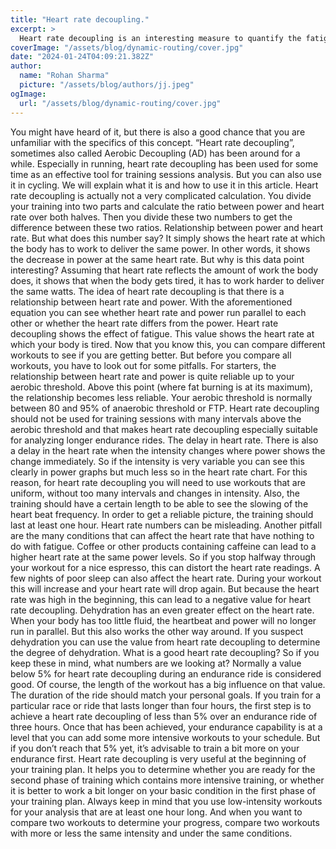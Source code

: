 ```yaml
---
title: "Heart rate decoupling."
excerpt: >
  Heart rate decoupling is an interesting measure to quantify the fatigue during a training or race. But how is it calculated and what is good?
coverImage: "/assets/blog/dynamic-routing/cover.jpg"
date: "2024-01-24T04:09:21.382Z"
author:
  name: "Rohan Sharma"
  picture: "/assets/blog/authors/jj.jpeg"
ogImage:
  url: "/assets/blog/dynamic-routing/cover.jpg"
---
```


You might have heard of it, but there is also a good chance that you are unfamiliar with the specifics of this concept. “Heart rate decoupling”, sometimes also called Aerobic Decoupling (AD) has been around for a while. Especially in running, heart rate decoupling has been used for some time as an effective tool for training sessions analysis. But you can also use it in cycling. We will explain what it is and how to use it in this article.
Heart rate decoupling is actually not a very complicated calculation. You divide your training into two parts and calculate the ratio between power and heart rate over both halves. Then you divide these two numbers to get the difference between these two ratios.
Relationship between power and heart rate.
But what does this number say? It simply shows the heart rate at which the body has to work to deliver the same power. In other words, it shows the decrease in power at the same heart rate. But why is this data point interesting? Assuming that heart rate reflects the amount of work the body does, it shows that when the body gets tired, it has to work harder to deliver the same watts. The idea of heart rate decoupling is that there is a relationship between heart rate and power. With the aforementioned equation you can see whether heart rate and power run parallel to each other or whether the heart rate differs from the power.
Heart rate decoupling shows the effect of fatigue.
This value shows the heart rate at which your body is tired. Now that you know this, you can compare different workouts to see if you are getting better. But before you compare all workouts, you have to look out for some pitfalls. For starters, the relationship between heart rate and power is quite reliable up to your aerobic threshold. Above this point (where fat burning is at its maximum), the relationship becomes less reliable. Your aerobic threshold is normally between 80 and 95% of anaerobic threshold or FTP. Heart rate decoupling should not be used for training sessions with many intervals above the aerobic threshold and that makes heart rate decoupling especially suitable for analyzing longer endurance rides.
The delay in heart rate.
There is also a delay in the heart rate when the intensity changes where power shows the change immediately. So if the intensity is very variable you can see this clearly in power graphs but much less so in the heart rate chart. For this reason, for heart rate decoupling you will need to use workouts that are uniform, without too many intervals and changes in intensity. Also, the training should have a certain length to be able to see the slowing of the heart beat frequency. In order to get a reliable picture, the training should last at least one hour.
Heart rate numbers can be misleading.
Another pitfall are the many conditions that can affect the heart rate that have nothing to do with fatigue. Coffee or other products containing caffeine can lead to a higher heart rate at the same power levels. So if you stop halfway through your workout for a nice espresso, this can distort the heart rate readings. A few nights of poor sleep can also affect the heart rate. During your workout this will increase and your heart rate will drop again. But because the heart rate was high in the beginning, this can lead to a negative value for heart rate decoupling. Dehydration has an even greater effect on the heart rate. When your body has too little fluid, the heartbeat and power will no longer run in parallel. But this also works the other way around. If you suspect dehydration you can use the value from heart rate decoupling to determine the degree of dehydration.
What is a good heart rate decoupling?
So if you keep these in mind, what numbers are we looking at? Normally a value below 5% for heart rate decoupling during an endurance ride is considered good. Of course, the length of the workout has a big influence on that value. The duration of the ride should match your personal goals. If you train for a particular race or ride that lasts longer than four hours, the first step is to achieve a heart rate decoupling of less than 5% over an endurance ride of three hours. Once that has been achieved, your endurance capability is at a level that you can add some more intensive workouts to your schedule. But if you don’t reach that 5% yet, it’s advisable to train a bit more on your endurance first. Heart rate decoupling is very useful at the beginning of your training plan. It helps you to determine whether you are ready for the second phase of training which contains more intensive training, or whether it is better to work a bit longer on your basic condition in the first phase of your training plan. Always keep in mind that you use low-intensity workouts for your analysis that are at least one hour long. And when you want to compare two workouts to determine your progress, compare two workouts with more or less the same intensity and under the same conditions.
